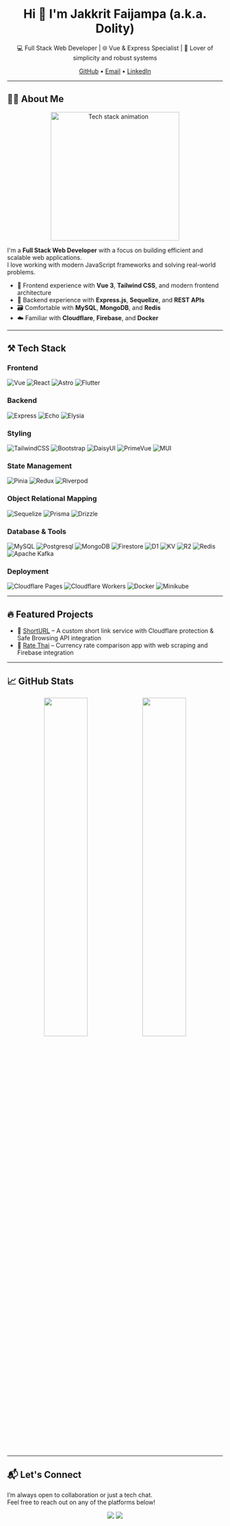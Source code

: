 <h1 align="center">Hi 👋 I'm Jakkrit Faijampa (a.k.a. Dolity)</h1>

<p align="center">
  💻 Full Stack Web Developer | 🌐 Vue & Express Specialist | 🚀 Lover of simplicity and robust systems
</p>

<p align="center">
  <a href="https://github.com/Dolity">GitHub</a> • 
  <a href="mailto:jakkrit.fai@gmail.com">Email</a> • 
  <a href="https://www.linkedin.com/in/jakkrit-faijampa-96117325b" target="_blank">LinkedIn</a>
</p>

---

## 🧑‍💻 About Me
<p align="center">
  <img src="https://media.giphy.com/media/ZVik7pBtu9dNS/giphy.gif" width="300" alt="Tech stack animation">
</p>

I'm a **Full Stack Web Developer** with a focus on building efficient and scalable web applications.  
I love working with modern JavaScript frameworks and solving real-world problems.

- 🧠 Frontend experience with **Vue 3**, **Tailwind CSS**, and modern frontend architecture  
- 🔧 Backend experience with **Express.js**, **Sequelize**, and **REST APIs**  
- 🗃️ Comfortable with **MySQL**, **MongoDB**, and **Redis**  
- ☁️ Familiar with **Cloudflare**, **Firebase**, and **Docker**

---

## ⚒️ Tech Stack

### Frontend
![Vue](https://img.shields.io/badge/Vue-35495e?style=flat&logo=vue.js&logoColor=4FC08D)
![React](https://img.shields.io/badge/React-20232A?style=flat&logo=react&logoColor=61DAFB)
![Astro](https://img.shields.io/badge/Astro-000000?style=flat&logo=astro&logoColor=white)
![Flutter](https://img.shields.io/badge/Flutter-4CAF50?style=flat&logo=flutter&logoColor=white)

### Backend
![Express](https://img.shields.io/badge/Express-000000?style=flat&logo=express&logoColor=white)
![Echo](https://img.shields.io/badge/Echo-00ADD8?style=flat&logo=go&logoColor=white)
![Elysia](https://img.shields.io/badge/Elysia-%23007ACC?style=flat&logo=typescript&logoColor=white)

### Styling
![TailwindCSS](https://img.shields.io/badge/TailwindCSS-06B6D4?style=flat&logo=tailwind-css&logoColor=white)
![Bootstrap](https://img.shields.io/badge/Bootstrap-563d7c?style=flat&logo=bootstrap&logoColor=white)
![DaisyUI](https://img.shields.io/badge/DaisyUI-FF69B4?style=flat)
![PrimeVue](https://img.shields.io/badge/PrimeVue-42b883?style=flat&logo=primefaces&logoColor=white)
![MUI](https://img.shields.io/badge/MUI-007FFF?style=flat&logo=mui&logoColor=white)

### State Management
![Pinia](https://img.shields.io/badge/Pinia-ffe78c?style=flat&logo=pinia&logoColor=white)
![Redux](https://img.shields.io/badge/-Redux-black?style=flat-square&logo=redux)
![Riverpod](https://img.shields.io/badge/Riverpod-4CAF50?style=flat)

### Object Relational Mapping
![Sequelize](https://img.shields.io/badge/Sequelize-52B0E7?style=flat&logo=sequelize&logoColor=white)
![Prisma](https://img.shields.io/badge/Prisma-2D3748?style=flat&logo=prisma&logoColor=white)
![Drizzle](https://img.shields.io/badge/-Drizzle-C5F74F?style=flat&logo=drizzle&logoColor=white)

### Database & Tools
![MySQL](https://img.shields.io/badge/MySQL-00758F?style=flat&logo=mysql&logoColor=white)
![Postgresql](https://img.shields.io/badge/PostgreSQL-316192?logo=postgresql&logoColor=white)
![MongoDB](https://img.shields.io/badge/MongoDB-47A248?style=flat&logo=mongodb&logoColor=white)
![Firestore](https://img.shields.io/badge/Firestore-FFA000?style=flat&logo=firebase&logoColor=white)
![D1](https://img.shields.io/badge/Cloudflare%20D1-F38020?style=flat&logo=cloudflare&logoColor=white)
![KV](https://img.shields.io/badge/Cloudflare%20KV-F38020?style=flat&logo=cloudflare&logoColor=white)
![R2](https://img.shields.io/badge/Cloudflare%20R2-F38020?style=flat&logo=cloudflare&logoColor=white)
![Redis](https://img.shields.io/badge/Redis-DC382D?style=flat&logo=redis&logoColor=white)
![Apache Kafka](https://img.shields.io/static/v1?label=&message=kafka&logo=apache-kafka&color=4f4f4f)

### Deployment
![Cloudflare Pages](https://img.shields.io/badge/Cloudflare%20Pages-F38020?style=flat&logo=cloudflare&logoColor=white)
![Cloudflare Workers](https://img.shields.io/badge/Cloudflare%20Workers-F38020?style=flat&logo=cloudflare&logoColor=white)
![Docker](https://img.shields.io/badge/Docker-2496ED?style=flat&logo=docker&logoColor=white)
![Minikube](https://img.shields.io/badge/Minikube-183A9E?style=flat-square&logo=Kubernetes&logoColor=white)

---

## 🔥 Featured Projects

- 🔗 [ShortURL](https://github.com/Dolity/front-link-sharing) – A custom short link service with Cloudflare protection & Safe Browsing API integration  
- 💱 [Rate Thai](https://github.com/Dolity/flutter-rate-thai) – Currency rate comparison app with web scraping and Firebase integration

---

## 📈 GitHub Stats

<p align="center">
  <img src="https://github-readme-stats.vercel.app/api?username=Dolity&show_icons=true&theme=radical" width="45%" />
  <img src="https://github-readme-stats.vercel.app/api/top-langs/?username=Dolity&layout=compact&theme=radical" width="45%" />
</p>

---

## 📬 Let's Connect

I’m always open to collaboration or just a tech chat.  
Feel free to reach out on any of the platforms below!

<p align="center">
  <a href="https://www.linkedin.com/in/jakkrit-faijampa-96117325b"><img src="https://img.shields.io/badge/LinkedIn-0A66C2?style=for-the-badge&logo=linkedin&logoColor=white"/></a>
  <a href="mailto:jakkrit.fai@gmail.com"><img src="https://img.shields.io/badge/Email-D14836?style=for-the-badge&logo=gmail&logoColor=white"/></a>
</p>
